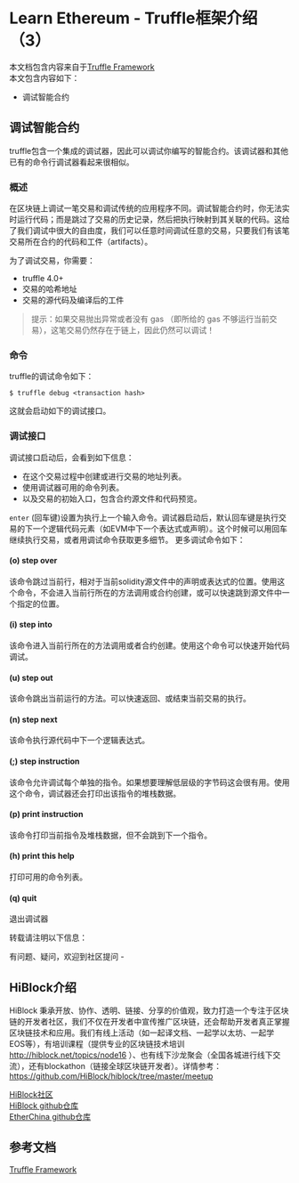 # Learn Ethereum - Truffle框架介绍（3）

本文档包含内容来自于[Truffle Framework](http://truffleframework.com/docs/)   
本文包含内容如下：  
- 调试智能合约

## 调试智能合约
truffle包含一个集成的调试器，因此可以调试你编写的智能合约。该调试器和其他已有的命令行调试器看起来很相似。

### 概述
在区块链上调试一笔交易和调试传统的应用程序不同。调试智能合约时，你无法实时运行代码；而是跳过了交易的历史记录，然后把执行映射到其关联的代码。这给了我们调试中很大的自由度，我们可以任意时间调试任意的交易，只要我们有该笔交易所在合约的代码和工件（artifacts）。

为了调试交易，你需要：  
- truffle 4.0+
- 交易的哈希地址
- 交易的源代码及编译后的工件

> 提示：如果交易抛出异常或者没有 gas （即所给的 gas 不够运行当前交易），这笔交易仍然存在于链上，因此仍然可以调试！

### 命令
truffle的调试命令如下：  

```
$ truffle debug <transaction hash>
```

这就会启动如下的调试接口。

### 调试接口
调试接口启动后，会看到如下信息：  
- 在这个交易过程中创建或进行交易的地址列表。
- 使用调试器可用的命令列表。
- 以及交易的初始入口，包含合约源文件和代码预览。

`enter` (回车键)设置为执行上一个输入命令。调试器启动后，默认回车键是执行交易的下一个逻辑代码元素（如EVM中下一个表达式或声明）。这个时候可以用回车继续执行交易，或者用调试命令获取更多细节。 更多调试命令如下：  

#### (o) step over
该命令跳过当前行，相对于当前solidity源文件中的声明或表达式的位置。使用这个命令，不会进入当前行所在的方法调用或合约创建，或可以快速跳到源文件中一个指定的位置。

#### (i) step into
该命令进入当前行所在的方法调用或者合约创建。使用这个命令可以快速开始代码调试。

#### (u) step out
该命令跳出当前运行的方法。可以快速返回、或结束当前交易的执行。

#### (n) step next
该命令执行源代码中下一个逻辑表达式。

#### (;) step instruction
该命令允许调试每个单独的指令。如果想要理解低层级的字节码这会很有用。使用这个命令，调试器还会打印出该指令的堆栈数据。

#### (p) print instruction
该命令打印当前指令及堆栈数据，但不会跳到下一个指令。

#### (h) print this help
打印可用的命令列表。

#### (q) quit
退出调试器

转载请注明以下信息：  

有问题、疑问，欢迎到社区提问 -   

## HiBlock介绍
HiBlock 秉承开放、协作、透明、链接、分享的价值观，致力打造一个专注于区块链的开发者社区，我们不仅在开发者中宣传推广区块链，还会帮助开发者真正掌握区块链技术和应用。我们有线上活动（如一起译文档、一起学以太坊、一起学EOS等），有培训课程（提供专业的区块链技术培训 http://hiblock.net/topics/node16 ）、也有线下沙龙聚会（全国各城进行线下交流），还有blockathon（链接全球区块链开发者）。详情参考：https://github.com/HiBlock/hiblock/tree/master/meetup 

[HiBlock社区](hiblock.net)  
[HiBlock github仓库](https://github.com/HiBlock/)  
[EtherChina github仓库](https://github.com/etherchina/)  

## 参考文档  
[Truffle Framework](http://truffleframework.com/docs/)   
